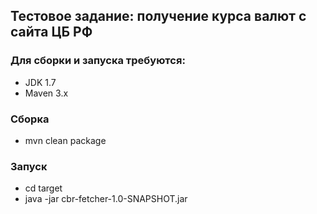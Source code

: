 Тестовое задание: получение курса валют с сайта ЦБ РФ
--------------

### Для сборки и запуска требуются:
* JDK 1.7
* Maven 3.x

### Сборка
* mvn clean package

### Запуск
* cd target
* java -jar cbr-fetcher-1.0-SNAPSHOT.jar
